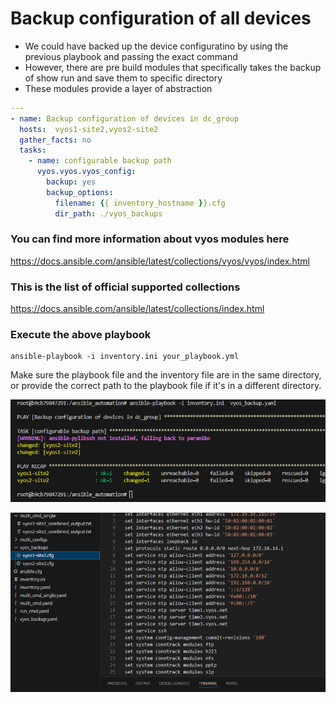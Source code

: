 # Backup configuration of all devices

- We could have backed up the device configuratino by using the previous playbook and passing the exact command
- However, there are pre build modules that specifically takes the backup of show run and save them to specific directory
- These modules provide a layer of abstraction

```yaml
---
- name: Backup configuration of devices in dc_group
  hosts:  vyos1-site2,vyos2-site2
  gather_facts: no
  tasks:
    - name: configurable backup path
      vyos.vyos.vyos_config:
        backup: yes
        backup_options:
          filename: {{ inventory_hostname }}.cfg
          dir_path: ./vyos_backups

```

### You can find more information about vyos modules here
https://docs.ansible.com/ansible/latest/collections/vyos/vyos/index.html

### This is the list of official supported collections
https://docs.ansible.com/ansible/latest/collections/index.html


### Execute the above playbook

```
ansible-playbook -i inventory.ini your_playbook.yml
```

Make sure the playbook file and the inventory file are in the same directory, or provide the correct path to the playbook file if it's in a different directory.

![alt text](image-33.png)

![alt text](image-34.png)